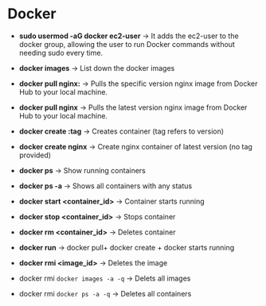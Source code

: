# Docker 

- **sudo usermod -aG docker ec2-user**  → It adds the ec2-user to the docker group, allowing the user to run Docker commands without needing sudo every time.

- **docker images** → List down the docker images

- **docker pull nginx:<tag>** → Pulls the specific version nginx image from Docker Hub to your local machine.

- **docker pull nginx** → Pulls the latest version nginx image from Docker Hub to your local machine.

- **docker create <image>:tag** → Creates container (tag refers to version)

- **docker create nginx** → Create nginx container of latest version (no tag provided)

- **docker ps** → Show running containers

- **docker ps -a** → Shows all containers with any status

- **docker start <container_id>** → Container starts running

- **docker stop <container_id>** → Stops container

- **docker rm <container_id>** → Deletes container

- **docker run** → docker pull+ docker create + docker starts running

- **docker rmi <image_id>** → Deletes the image

- docker rmi `docker images -a -q` → Delets all images

- docker rmi `docker ps -a -q` → Deletes all containers



